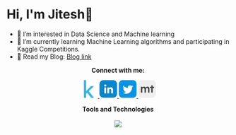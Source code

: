 # Hi, I'm Jitesh👋

- 👀 I’m interested in Data Science and Machine learning
- 🌱 I’m currently learning Machine Learning algorithms and participating in Kaggle Competitions.
- 📑 Read my Blog: [Blog link](https://jitesh117.github.io/)

<p align="center"><b>Connect with me:</b></p>
<p align="center"> 
<a href="https://www.kaggle.com/jiteshkumarsahoo" target="_blank"> <img src="icons/kaggle.svg" alt="Kaggle" width="40" height="40" /> </a> 
<a href="https://www.linkedin.com/in/jitesh117" target="_blank"> <img src="icons/linkedin.svg" alt="LinkedIn" width="40" height="40" /> </a> 
<a href="https://twitter.com/Jitesh_117" target="_blank"> <img src="icons/twitter.svg" alt="Twitter" width="40" height="40" /> </a> 
<a href="https://monkeytype.com/profile/jitesh117" target="_blank"> <img src="https://raw.githubusercontent.com/monkeytype-hub/monkeytype-icon/master/monkeytype-icon/svg/paper.svg" alt="Twitter" width="40" height="40" /> </a> 
</p>

<p align="center">
 <b>Tools and Technologies</b>
 <br>
 <br>
    <a href="https://skillicons.dev">
      <img src="https://skillicons.dev/icons?i=js,html,css,flutter,dart,figma,firebase,md,python,sklearn,linux,ubuntu,bash,c,cpp,vscode,vim,neovim,flask,git,github,&perline=7" />
    </a>
</p>
